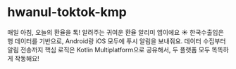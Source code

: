 # hwanul-toktok-kmp
매일 아침, 오늘의 환율을 톡! 알려주는 귀여운 환율 알리미 앱이에요 ☀️ 한국수출입은행 데이터를 기반으로, Android랑 iOS 모두에 푸시 알림을 보내줘요. 데이터 수집부터 알림 전송까지 핵심 로직은 Kotlin Multiplatform으로 공유해서, 두 플랫폼 모두 똑똑하게 작동해요!
